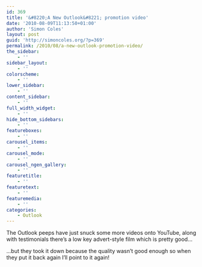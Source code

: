 ```yaml
---
id: 369
title: '&#8220;A New Outlook&#8221; promotion video'
date: '2010-08-09T11:13:50+01:00'
author: 'Simon Coles'
layout: post
guid: 'http://simoncoles.org/?p=369'
permalink: /2010/08/a-new-outlook-promotion-video/
the_sidebar:
    - ''
sidebar_layout:
    - ''
colorscheme:
    - ''
lower_sidebar:
    - ''
content_sidebar:
    - ''
full_width_widget:
    - ''
hide_bottom_sidebars:
    - ''
featureboxes:
    - ''
carousel_items:
    - ''
carousel_mode:
    - ''
carousel_ngen_gallery:
    - ''
featuretitle:
    - ''
featuretext:
    - ''
featuremedia:
    - ''
categories:
    - Outlook
---
```


The Outlook peeps have just snuck some more videos onto YouTube, along with testimonials there’s a low key advert-style film which is pretty good…

…but they took it down because the quality wasn’t good enough so when they put it back again I’ll point to it again!